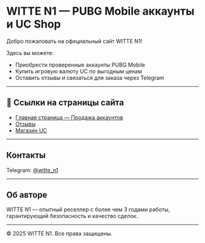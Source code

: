 # WITTE N1 — PUBG Mobile аккаунты и UC Shop

Добро пожаловать на официальный сайт WITTE N1!

Здесь вы можете:

- Приобрести проверенные аккаунты PUBG Mobile
- Купить игровую валюту UC по выгодным ценам
- Оставить отзывы и связаться для заказа через Telegram

---

## 📌 Ссылки на страницы сайта

- [Главная страница — Продажа аккаунтов](https://witte12.github.io/Witte-/index.html)
- [Отзывы](https://witte12.github.io/Witte-/reviews.html)
- [Магазин UC](https://witte12.github.io/Witte-/ucshop.html)

---

## Контакты

Telegram: [@witte_n1](https://t.me/witte_n1)

---

## Об авторе

WITTE N1 — опытный реселлер с более чем 3 годами работы, гарантирующий безопасность и качество сделок.

---

© 2025 WITTE N1. Все права защищены.
